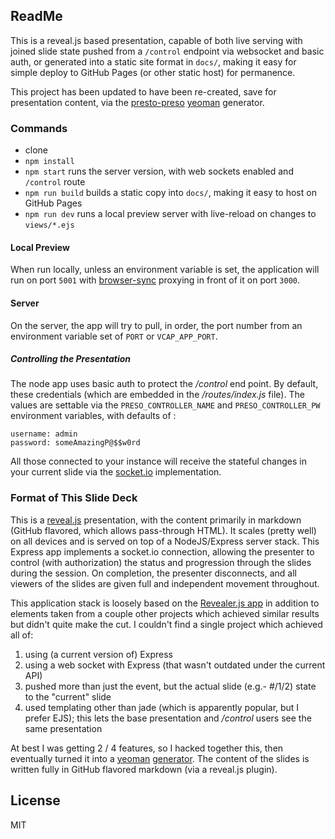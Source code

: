## ReadMe

This is a reveal.js based presentation, capable of both live serving with joined slide state pushed from a `/control` endpoint via websocket and basic auth, or generated into a static site format in `docs/`, making it easy for simple deploy to GitHub Pages (or other static host) for permanence.

This project has been updated to have been re-created, save for presentation content, via the [presto-preso](https://www.npmjs.com/package/generator-presto-preso) [yeoman](http://yeoman.io/) generator.

### Commands

- clone
- `npm install`
- `npm start` runs the server version, with web sockets enabled and `/control` route
- `npm run build` builds a static copy into `docs/`, making it easy to host on GitHub Pages
- `npm run dev` runs a local preview server with live-reload on changes to `views/*.ejs`

#### Local Preview

When run locally, unless an environment variable is set, the application will run on port `5001`  with [browser-sync](https://browsersync.io/) proxying in front of it on port `3000`.

#### Server

On the server, the app will try to pull, in order, the port number from an environment variable set of `PORT` or `VCAP_APP_PORT`.

##### Controlling the Presentation
The node app uses basic auth to protect the _/control_ end point. By default, these credentials (which are embedded in the _/routes/index.js_ file). The values are settable via the `PRESO_CONTROLLER_NAME` and `PRESO_CONTROLLER_PW` environment variables, with defaults of :

```
username: admin
password: someAmazingP@$$w0rd
```

All those connected to your instance will receive the stateful changes in your current slide via the [socket.io](http://socket.io/) implementation.

### Format of This Slide Deck
This is a [reveal.js](http://lab.hakim.se/reveal-js/) presentation, with the content primarily in markdown (GitHub flavored, which allows pass-through HTML). It scales (pretty well) on all devices and is served on top of a NodeJS/Express server stack. This Express app implements a socket.io connection, allowing the presenter to control (with authorization) the status and progression through the slides during the session. On completion, the presenter disconnects, and all viewers of the slides are given full and independent movement throughout.

This application stack is loosely based on the [Revealer.js app](https://github.com/shameerc/Revealer.js) in addition to elements taken from a couple other projects which achieved similar results but didn't quite make the cut. I couldn't find a single project which achieved all of:

1. using (a current version of) Express
2. using a web socket with Express (that wasn't outdated under the current API)
3. pushed more than just the event, but the actual slide (e.g.- #/1/2) state to the "current" slide
4. used templating other than jade (which is apparently popular, but I prefer EJS); this lets the base presentation and _/control_ users see the same presentation

At best I was getting 2 / 4 features, so I hacked together this, then eventually turned it into a [yeoman](http://yeoman.io/) [generator](http://yeoman.io/generators/). The content of the slides is written fully in GitHub flavored markdown (via a reveal.js plugin).

## License

MIT
